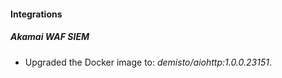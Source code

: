 #### Integrations
##### Akamai WAF SIEM
- Upgraded the Docker image to: *demisto/aiohttp:1.0.0.23151*.
